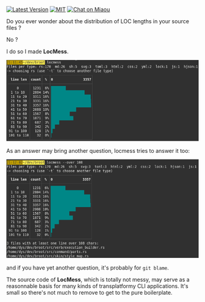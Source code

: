 
[![Latest Version][s1]][l1] [![MIT][s2]][l2] [![Chat on Miaou][s3]][l3]

[s1]: https://img.shields.io/crates/v/locmess.svg
[l1]: https://crates.io/crates/locmess

[s2]: https://img.shields.io/badge/license-MIT-blue.svg
[l2]: LICENSE

[s3]: https://miaou.dystroy.org/static/shields/room.svg
[l3]: https://miaou.dystroy.org/3768?rust


Do you ever wonder about the distribution of LOC lengths in your source files ?

No ?

I do so I made **LocMess**.

![intro](doc/intro.png)

As an answer may bring another question, locmess tries to answer it too:

![over](doc/over.png)

and if you have yet another question, it's probably for `git blame`.

The source code of **LocMess**, which is totally not messy, may serve as a reasonnable basis for many kinds of transplatformy CLI applications. It's small so there's not much to remove to get to the pure boilerplate.






